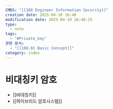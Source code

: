 ```yaml
---
CMDS: "[[108 Engineer Information Security]]"
creation date: 2025-04-10 16:48
modification date: 2025-04-10 16:48:25
type:
  - note
tags:
  - "#Private_key"
관련 문서:
  - "[[108.01 Basic Concept]]"
category: index
---
```


# 비대칭키 암호
- [[비대칭키]]
- [[하이브리드 암호시스템]]